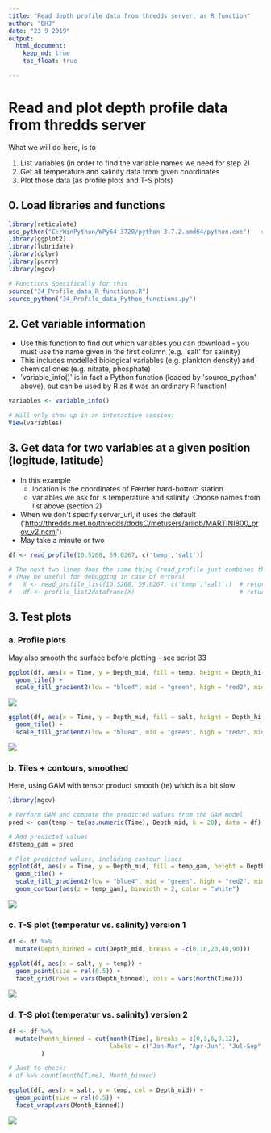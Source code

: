 ```yaml
---
title: "Read depth profile data from thredds server, as R function"
author: "DHJ"
date: "23 9 2019"
output: 
  html_document:
    keep_md: true
    toc_float: true

---
```


# Read and plot depth profile data from thredds server  

What we will do here, is to  
1. List variables (in order to find the variable names we need for step 2)   
2. Get all temperature and salinity data from given coordinates  
3. Plot those data (as profile plots and T-S plots)    

## 0. Load libraries and functions  

```r
library(reticulate)
use_python("C:/WinPython/WPy64-3720/python-3.7.2.amd64/python.exe")   # my Python installation
library(ggplot2)
library(lubridate)
library(dplyr)
library(purrr)
library(mgcv)

# Functions Specifically for this 
source("34_Profile_data_R_functions.R")
source_python("34_Profile_data_Python_functions.py")
```


## 2. Get variable information   
* Use this function to find out which variables you can download - you must use the name given in the first column (e.g. 'salt'  for salinity)   
* This includes modelled biological variables (e.g. plankton density) and chemical ones (e.g. nitrate, phosphate)  
* 'variable_info()' is in fact a Python function (loaded by 'source_python' above), but can be used by R as it was an ordinary R function!   

```r
variables <- variable_info()

# Will only show up in an interactive session:
View(variables)
```

## 3. Get data for two variables at a given position (logitude, latitude)   
* In this example 
    - location is the coordinates of Færder hard-bottom station   
    - variables we ask for is temperature and salinity. Choose names from list above (section 2)
* When we don't specify server_url, it uses the default ('http://thredds.met.no/thredds/dodsC/metusers/arildb/MARTINI800_prov_v2.ncml')
* May take a minute or two    

```r
df <- read_profile(10.5268, 59.0267, c('temp','salt'))

# The next two lines does the same thing (read_profile just combines those two):
# (May be useful for debugging in case of errors)
#   X <- read_profile_list(10.5268, 59.0267, c('temp','salt'))  # returns list
#   df <- profile_list2dataframe(X)                             # returns data.frame
```

## 3. Test plots  

### a. Profile plots  
May also smooth the surface before plotting - see script 33  

```r
ggplot(df, aes(x = Time, y = Depth_mid, fill = temp, height = Depth_hi- Depth_lo)) +
  geom_tile() +
  scale_fill_gradient2(low = "blue4", mid = "green", high = "red2", midpoint = 10)
```

![](34_Profile_data_function_files/figure-html/unnamed-chunk-4-1.png)<!-- -->

```r
ggplot(df, aes(x = Time, y = Depth_mid, fill = salt, height = Depth_hi- Depth_lo)) +
  geom_tile() +
  scale_fill_gradient2(low = "blue4", mid = "green", high = "red2", midpoint = 25)
```

![](34_Profile_data_function_files/figure-html/unnamed-chunk-4-2.png)<!-- -->

### b. Tiles + contours, smoothed   
Here, using GAM with tensor product smooth (te) which is a bit slow   

```r
library(mgcv)

# Perform GAM and compute the predicted values from the GAM model
pred <- gam(temp ~ te(as.numeric(Time), Depth_mid, k = 20), data = df) %>% predict()

# Add predicted values
df$temp_gam = pred

# Plot predicted values, including contour lines
ggplot(df, aes(x = Time, y = Depth_mid, fill = temp_gam, height = Depth_hi- Depth_lo)) +
  geom_tile() +
  scale_fill_gradient2(low = "blue4", mid = "green", high = "red2", midpoint = 10) +
  geom_contour(aes(z = temp_gam), binwidth = 2, color = "white")
```

![](34_Profile_data_function_files/figure-html/unnamed-chunk-5-1.png)<!-- -->

### c. T-S plot (temperatur vs. salinity) version 1 

```r
df <- df %>%
  mutate(Depth_binned = cut(Depth_mid, breaks = -c(0,10,20,40,90)))

ggplot(df, aes(x = salt, y = temp)) +
  geom_point(size = rel(0.5)) +
  facet_grid(rows = vars(Depth_binned), cols = vars(month(Time)))
```

![](34_Profile_data_function_files/figure-html/unnamed-chunk-6-1.png)<!-- -->

### d. T-S plot (temperatur vs. salinity) version 2  

```r
df <- df %>%
  mutate(Month_binned = cut(month(Time), breaks = c(0,3,6,9,12), 
                            labels = c("Jan-Mar", "Apr-Jun", "Jul-Sep", "Oct-Dec"))
         )

# Just to check:
# df %>% count(month(Time), Month_binned)

ggplot(df, aes(x = salt, y = temp, col = Depth_mid)) +
  geom_point(size = rel(0.5)) +
  facet_wrap(vars(Month_binned))
```

![](34_Profile_data_function_files/figure-html/unnamed-chunk-7-1.png)<!-- -->
